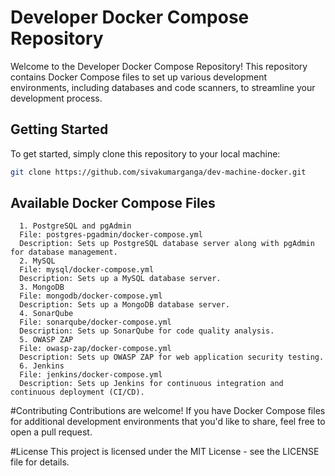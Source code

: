 # Developer Docker Compose Repository

Welcome to the Developer Docker Compose Repository! This repository contains Docker Compose files to set up various development environments, including databases and code scanners, to streamline your development process.

## Getting Started

To get started, simply clone this repository to your local machine:

```bash
git clone https://github.com/sivakumarganga/dev-machine-docker.git
```

## Available Docker Compose Files
      1. PostgreSQL and pgAdmin
      File: postgres-pgadmin/docker-compose.yml
      Description: Sets up PostgreSQL database server along with pgAdmin for database management.
      2. MySQL
      File: mysql/docker-compose.yml
      Description: Sets up a MySQL database server.
      3. MongoDB
      File: mongodb/docker-compose.yml
      Description: Sets up a MongoDB database server.
      4. SonarQube
      File: sonarqube/docker-compose.yml
      Description: Sets up SonarQube for code quality analysis.
      5. OWASP ZAP
      File: owasp-zap/docker-compose.yml
      Description: Sets up OWASP ZAP for web application security testing.
      6. Jenkins
      File: jenkins/docker-compose.yml
      Description: Sets up Jenkins for continuous integration and continuous deployment (CI/CD).
#Contributing
Contributions are welcome! If you have Docker Compose files for additional development environments that you'd like to share, feel free to open a pull request.

#License
This project is licensed under the MIT License - see the LICENSE file for details.
